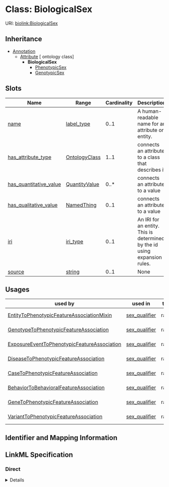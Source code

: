 # Class: BiologicalSex




URI: [biolink:BiologicalSex](https://w3id.org/biolink/vocab/BiologicalSex)




## Inheritance

* [Annotation](Annotation.md)
    * [Attribute](Attribute.md) [ ontology class]
        * **BiologicalSex**
            * [PhenotypicSex](PhenotypicSex.md)
            * [GenotypicSex](GenotypicSex.md)




## Slots

| Name | Range | Cardinality | Description  | Info |
| ---  | --- | --- | --- | --- |
| [name](name.md) | [label_type](label_type.md) | 0..1 | A human-readable name for an attribute or entity.  | . |
| [has_attribute_type](has_attribute_type.md) | [OntologyClass](OntologyClass.md) | 1..1 | connects an attribute to a class that describes it  | . |
| [has_quantitative_value](has_quantitative_value.md) | [QuantityValue](QuantityValue.md) | 0..* | connects an attribute to a value  | . |
| [has_qualitative_value](has_qualitative_value.md) | [NamedThing](NamedThing.md) | 0..1 | connects an attribute to a value  | . |
| [iri](iri.md) | [iri_type](iri_type.md) | 0..1 | An IRI for an entity. This is determined by the id using expansion rules.  | . |
| [source](source.md) | [string](string.md) | 0..1 | None  | . |


## Usages


| used by | used in | type | used |
| ---  | --- | --- | --- |
| [EntityToPhenotypicFeatureAssociationMixin](EntityToPhenotypicFeatureAssociationMixin.md) | [sex_qualifier](sex_qualifier.md) | range | biological sex |
| [GenotypeToPhenotypicFeatureAssociation](GenotypeToPhenotypicFeatureAssociation.md) | [sex_qualifier](sex_qualifier.md) | range | biological sex |
| [ExposureEventToPhenotypicFeatureAssociation](ExposureEventToPhenotypicFeatureAssociation.md) | [sex_qualifier](sex_qualifier.md) | range | biological sex |
| [DiseaseToPhenotypicFeatureAssociation](DiseaseToPhenotypicFeatureAssociation.md) | [sex_qualifier](sex_qualifier.md) | range | biological sex |
| [CaseToPhenotypicFeatureAssociation](CaseToPhenotypicFeatureAssociation.md) | [sex_qualifier](sex_qualifier.md) | range | biological sex |
| [BehaviorToBehavioralFeatureAssociation](BehaviorToBehavioralFeatureAssociation.md) | [sex_qualifier](sex_qualifier.md) | range | biological sex |
| [GeneToPhenotypicFeatureAssociation](GeneToPhenotypicFeatureAssociation.md) | [sex_qualifier](sex_qualifier.md) | range | biological sex |
| [VariantToPhenotypicFeatureAssociation](VariantToPhenotypicFeatureAssociation.md) | [sex_qualifier](sex_qualifier.md) | range | biological sex |



## Identifier and Mapping Information









## LinkML Specification

<!-- TODO: investigate https://stackoverflow.com/questions/37606292/how-to-create-tabbed-code-blocks-in-mkdocs-or-sphinx -->

### Direct

<details>
```yaml
name: biological sex
exact_mappings:
- PATO:0000047
from_schema: https://w3id.org/biolink/biolink-model
is_a: attribute

```
</details>

### Induced

<details>
```yaml
name: biological sex
exact_mappings:
- PATO:0000047
from_schema: https://w3id.org/biolink/biolink-model
is_a: attribute
attributes:
  name:
    name: name
    aliases:
    - label
    - display name
    - title
    exact_mappings:
    - gff3:Name
    - gpi:DB_Object_Name
    narrow_mappings:
    - dct:title
    - WIKIDATA_PROPERTY:P1476
    description: A human-readable name for an attribute or entity.
    in_subset:
    - translator_minimal
    - samples
    from_schema: https://w3id.org/biolink/biolink-model
    slot_uri: rdfs:label
    alias: name
    owner: biological sex
    range: label type
  has attribute type:
    name: has attribute type
    narrow_mappings:
    - LOINC:has_modality_type
    - LOINC:has_view_type
    description: connects an attribute to a class that describes it
    in_subset:
    - samples
    from_schema: https://w3id.org/biolink/biolink-model
    domain: attribute
    multivalued: false
    alias: has_attribute_type
    owner: biological sex
    range: ontology class
    required: true
  has quantitative value:
    name: has quantitative value
    exact_mappings:
    - qud:quantityValue
    narrow_mappings:
    - SNOMED:has_concentration_strength_numerator_value
    - SNOMED:has_presentation_strength_denominator_value
    - SNOMED:has_presentation_strength_numerator_value
    description: connects an attribute to a value
    in_subset:
    - samples
    from_schema: https://w3id.org/biolink/biolink-model
    domain: attribute
    multivalued: true
    alias: has_quantitative_value
    owner: biological sex
    range: quantity value
  has qualitative value:
    name: has qualitative value
    description: connects an attribute to a value
    in_subset:
    - samples
    from_schema: https://w3id.org/biolink/biolink-model
    domain: attribute
    multivalued: false
    alias: has_qualitative_value
    owner: biological sex
    range: named thing
  iri:
    name: iri
    exact_mappings:
    - WIKIDATA_PROPERTY:P854
    description: An IRI for an entity. This is determined by the id using expansion
      rules.
    in_subset:
    - translator_minimal
    - samples
    from_schema: https://w3id.org/biolink/biolink-model
    alias: iri
    owner: biological sex
    range: iri type
  source:
    name: source
    deprecated: 'True'
    from_schema: https://w3id.org/biolink/biolink-model
    alias: source
    owner: biological sex
    range: string

```
</details>